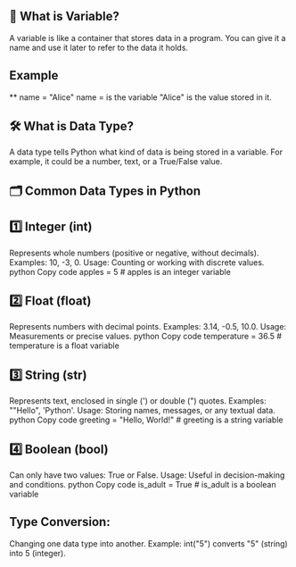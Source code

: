 ## 🧳 What is Variable?
A variable is like a container that stores data in a program. You can give it a name and use it later to refer to the data it holds.
## Example
** name = "Alice"
name = is the variable
"Alice" is the value stored in it.

## 🛠 What is Data Type?
A data type tells Python what kind of data is being stored in a variable. For example, it could be a number, text, or a True/False value.

## 🗂 Common Data Types in Python

## 1️⃣ Integer (int)
Represents whole numbers (positive or negative, without decimals).
Examples: 10, -3, 0.
Usage: Counting or working with discrete values.
python
Copy code
apples = 5  # apples is an integer variable

## 2️⃣ Float (float)
Represents numbers with decimal points.
Examples: 3.14, -0.5, 10.0.
Usage: Measurements or precise values.
python
Copy code
temperature = 36.5  # temperature is a float variable

## 3️⃣ String (str)
Represents text, enclosed in single (') or double (") quotes.
Examples: ""Hello", 'Python'.
Usage: Storing names, messages, or any textual data.
python
Copy code
greeting = "Hello, World!"  # greeting is a string variable

## 4️⃣ Boolean (bool)
Can only have two values: True or False.
Usage: Useful in decision-making and conditions.
python
Copy code
is_adult = True  # is_adult is a boolean variable

## Type Conversion:

Changing one data type into another.
Example: int("5") converts "5" (string) into 5 (integer).